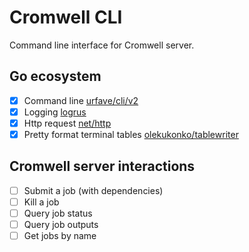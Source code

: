 # Cromwell CLI

Command line interface for Cromwell server.

## Go ecosystem

- [x] Command line [urfave/cli/v2](https://github.com/urfave/cli)
- [x] Logging  [logrus](https://github.com/uber-go/zap)
- [x] Http request  [net/http](https://golang.org/pkg/net/http/)
- [x] Pretty format terminal tables [olekukonko/tablewriter](https://github.com/olekukonko/tablewriter)

## Cromwell server interactions

- [ ] Submit a job (with dependencies)
- [ ] Kill a job
- [ ] Query job status
- [ ] Query job outputs
- [ ] Get jobs by name
